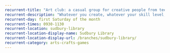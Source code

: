 ```yaml
---
recurrent-title: "Art club: a casual group for creative people from teens to 30s. £3 per session"
recurrent-description: "Whatever you create, whatever your skill level, bring along your supplies and work on your current project while getting to know like-minded people. Refreshments provided, including vegan and gluten-free treats. Contact <strong>mercury.king@suffolklibraries.co.uk</strong> for more information."
recurrent-day: first Saturday of the month
recurrent-times: 0930-1130
recurrent-location: sudbury-library
recurrent-location-display-name: Sudbury Library
recurrent-location-display-url: /branches/sudbury-library/
recurrent-category: arts-crafts-games
---
```

